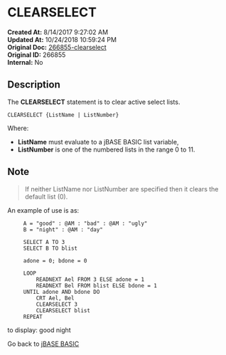 # CLEARSELECT

**Created At:** 8/14/2017 9:27:02 AM  
**Updated At:** 10/24/2018 10:59:24 PM  
**Original Doc:** [266855-clearselect](https://docs.jbase.com/36868-jbase-basic/266855-clearselect)  
**Original ID:** 266855  
**Internal:** No  

## Description

The **CLEARSELECT** statement is to clear active select lists.

```
CLEARSELECT {ListName | ListNumber}
```

Where:

- **ListName** must evaluate to a jBASE BASIC list variable,
- **ListNumber** is one of the numbered lists in the range 0 to 11.

## Note

> If neither ListName nor ListNumber are specified then it clears the default list (0).

An example of use is as:

```
     A = "good" : @AM : "bad" : @AM : "ugly"
     B = "night" : @AM : "day"

     SELECT A TO 3
     SELECT B TO blist

     adone = 0; bdone = 0

     LOOP
         READNEXT Ael FROM 3 ELSE adone = 1
         READNEXT Bel FROM blist ELSE bdone = 1
     UNTIL adone AND bdone DO
         CRT Ael, Bel
         CLEARSELECT 3
         CLEARSELECT blist
     REPEAT
```

to display: good night

Go back to [jBASE BASIC](./../README.md)
